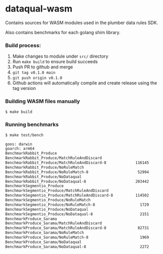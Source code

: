 # dataqual-wasm

Contains sources for WASM modules used in the plumber data rules SDK.

Also contains benchmarks for each golang shim library.

### Build process:

1. Make changes to module under `src/` directory
2. Run `make build` to ensure build succeeds
3. Push PR to github and merge
4. `git tag v0.1.0 main`
5. `git push origin v0.1.0`
6. Github actions will automatically compile and create release using the tag version

### Building WASM files manually

```bash
$ make build
```

### Running benchmarks

```bash
$ make test/bench

goos: darwin
goarch: arm64
BenchmarkRabbit_Produce
BenchmarkRabbit_Produce/MatchRuleAndDiscard
BenchmarkRabbit_Produce/MatchRuleAndDiscard-8         	  116145	      9850 ns/op
BenchmarkRabbit_Produce/NoRuleMatch
BenchmarkRabbit_Produce/NoRuleMatch-8                 	   52994	     19543 ns/op
BenchmarkRabbit_Produce/NoDataqual
BenchmarkRabbit_Produce/NoDataqual-8                  	  203442	     24670 ns/op
BenchmarkSegmentio_Produce
BenchmarkSegmentio_Produce/MatchRuleAndDiscard
BenchmarkSegmentio_Produce/MatchRuleAndDiscard-8      	  114502	     10063 ns/op
BenchmarkSegmentio_Produce/NoRuleMatch
BenchmarkSegmentio_Produce/NoRuleMatch-8              	    1729	    588310 ns/op
BenchmarkSegmentio_Produce/NoDataqual
BenchmarkSegmentio_Produce/NoDataqual-8               	    2151	    519059 ns/op
BenchmarkProduce_Sarama
BenchmarkProduce_Sarama/MatchRuleAndDiscard
BenchmarkProduce_Sarama/MatchRuleAndDiscard-8         	   82731	     14171 ns/op
BenchmarkProduce_Sarama/NoRuleMatch
BenchmarkProduce_Sarama/NoRuleMatch-8                 	    1969	    584926 ns/op
BenchmarkProduce_Sarama/NoDataqual
BenchmarkProduce_Sarama/NoDataqual-8                  	    2272	    516012 ns/op
```